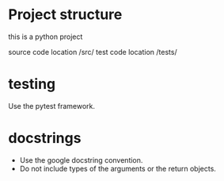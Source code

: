 # Project structure

this is a python project

source code location /src/
test code location /tests/


# testing

Use the pytest framework.


# docstrings

- Use the google docstring convention.
- Do not include types of the arguments or the return objects.
